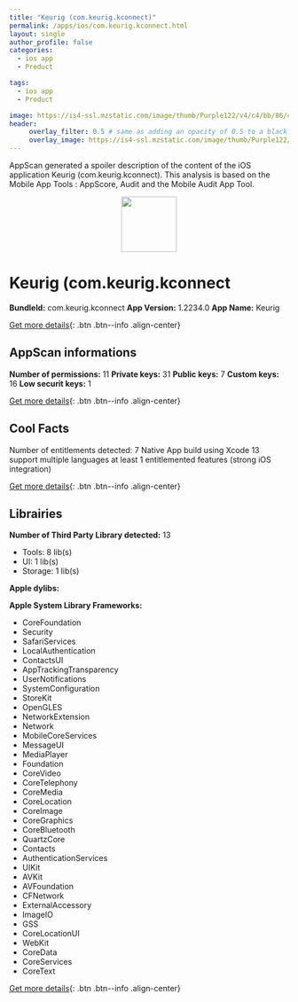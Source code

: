 ```yaml
---
title: "Keurig (com.keurig.kconnect)"
permalink: /apps/ios/com.keurig.kconnect.html
layout: single
author_profile: false
categories: 
  - ios app 
  - Product 

tags: 
  - ios app 
  - Product 

image: https://is4-ssl.mzstatic.com/image/thumb/Purple122/v4/c4/bb/86/c4bb8650-be2b-287c-9888-cb20fb673757/AppIcons-1x_U007emarketing-0-5-85-220.png/512x512bb.jpg
header: 
     overlay_filter: 0.5 # same as adding an opacity of 0.5 to a black background
     overlay_image: https://is4-ssl.mzstatic.com/image/thumb/Purple122/v4/c4/bb/86/c4bb8650-be2b-287c-9888-cb20fb673757/AppIcons-1x_U007emarketing-0-5-85-220.png/512x512bb.jpg
---
```

AppScan generated a spoiler description of the content of the iOS application Keurig (com.keurig.kconnect). This analysis is based on the Mobile App Tools : AppScore, Audit and the Mobile Audit App Tool.

  
  
<div style="text-align: center;"><img src="https://is4-ssl.mzstatic.com/image/thumb/Purple122/v4/c4/bb/86/c4bb8650-be2b-287c-9888-cb20fb673757/AppIcons-1x_U007emarketing-0-5-85-220.png/512x512bb.jpg" width="100" height="100"></div>  
  
# Keurig (com.keurig.kconnect

**BundleId:** com.keurig.kconnect
**App Version:** 1.2234.0
**App Name:** Keurig


[Get more details](/pricing.html){: .btn .btn--info .align-center}  
  
## AppScan informations 

**Number of permissions:** 11
**Private keys:** 31
**Public keys:** 7
**Custom keys:** 16
**Low securit keys:** 1
  
[Get more details](/pricing.html){: .btn .btn--info .align-center}

## Cool Facts

Number of entitlements detected: 7
Native App
build using Xcode 13
support multiple languages
at least 1 entitlemented features (strong iOS integration)
  
[Get more details](/pricing.html){: .btn .btn--info .align-center}

## Librairies 
**Number of Third Party Library detected:** 13
- Tools: 8 lib(s)
- UI: 1 lib(s)
- Storage: 1 lib(s)

**Apple dylibs:**


**Apple System Library Frameworks:**
- CoreFoundation
- Security
- SafariServices
- LocalAuthentication
- ContactsUI
- AppTrackingTransparency
- UserNotifications
- SystemConfiguration
- StoreKit
- OpenGLES
- NetworkExtension
- Network
- MobileCoreServices
- MessageUI
- MediaPlayer
- Foundation
- CoreVideo
- CoreTelephony
- CoreMedia
- CoreLocation
- CoreImage
- CoreGraphics
- CoreBluetooth
- QuartzCore
- Contacts
- AuthenticationServices
- UIKit
- AVKit
- AVFoundation
- CFNetwork
- ExternalAccessory
- ImageIO
- GSS
- CoreLocationUI
- WebKit
- CoreData
- CoreServices
- CoreText


  
[Get more details](/pricing.html){: .btn .btn--info .align-center}

